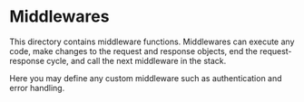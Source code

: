 # Middlewares

This directory contains middleware functions. Middlewares can execute any code, make changes to the request and response objects, end the request-response cycle, and call the next middleware in the stack.

Here you may define any custom middleware such as authentication and error handling.
